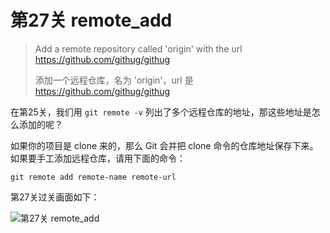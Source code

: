 
# 第27关 remote_add

> Add a remote repository called 'origin' with the url https://github.com/githug/githug
>
> 添加一个远程仓库，名为 'origin'，url 是 https://github.com/githug/githug

在第25关，我们用 `git remote -v` 列出了多个远程仓库的地址，那这些地址是怎么添加的呢？

如果你的项目是 clone 来的，那么 Git 会并把 clone 命令的仓库地址保存下来。如果要手工添加远程仓库，请用下面的命令：

```shell
git remote add remote-name remote-url
```

第27关过关画面如下：

![第27关 remote_add](../images/level-27-remote-add.png)
